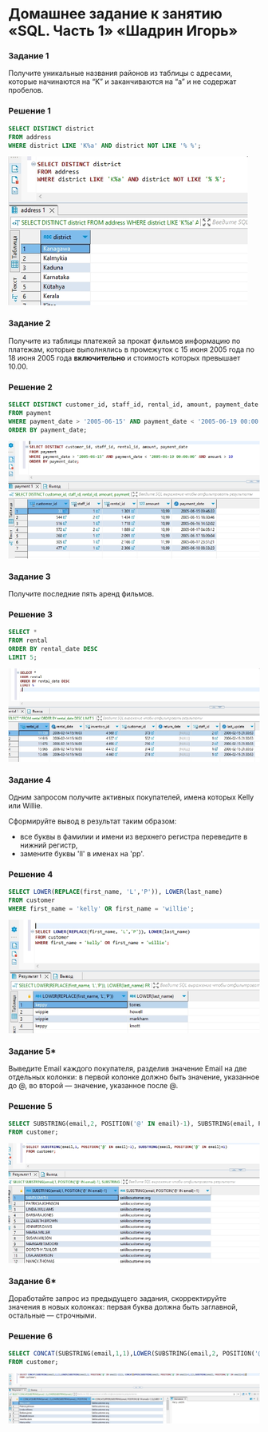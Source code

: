 
# Домашнее задание к занятию «SQL. Часть 1» «Шадрин Игорь» 

### Задание 1

Получите уникальные названия районов из таблицы с адресами, которые начинаются на “K” и заканчиваются на “a” и не содержат пробелов.

### Решение 1

```sql
SELECT DISTINCT district
FROM address
WHERE district LIKE 'K%a' AND district NOT LIKE '% %';
```
![Alt text](img/01.jpg)

### Задание 2

Получите из таблицы платежей за прокат фильмов информацию по платежам, которые выполнялись в промежуток с 15 июня 2005 года по 18 июня 2005 года **включительно** и стоимость которых превышает 10.00.

### Решение 2

```sql
SELECT DISTINCT customer_id, staff_id, rental_id, amount, payment_date
FROM payment
WHERE payment_date > '2005-06-15' AND payment_date < '2005-06-19 00:00:00' AND amount > 10
ORDER BY payment_date;
```

![Alt text](img/02.jpg)

### Задание 3

Получите последние пять аренд фильмов.

### Решение 3

```sql
SELECT *
FROM rental
ORDER BY rental_date DESC
LIMIT 5;
```
![Alt text](img/03.jpg)

### Задание 4

Одним запросом получите активных покупателей, имена которых Kelly или Willie. 

Сформируйте вывод в результат таким образом:
- все буквы в фамилии и имени из верхнего регистра переведите в нижний регистр,
- замените буквы 'll' в именах на 'pp'.

### Решение 4

```sql
SELECT LOWER(REPLACE(first_name, 'L','P')), LOWER(last_name)
FROM customer
WHERE first_name = 'kelly' OR first_name = 'willie';
```

![Alt text](img/04.jpg)

### Задание 5*

Выведите Email каждого покупателя, разделив значение Email на две отдельных колонки: в первой колонке должно быть значение, указанное до @, во второй — значение, указанное после @.

### Решение 5

```sql
SELECT SUBSTRING(email,2, POSITION('@' IN email)-1), SUBSTRING(email, POSITION('@' IN email)+1)
FROM customer;

```

![Alt text](img/05.jpg)

### Задание 6*

Доработайте запрос из предыдущего задания, скорректируйте значения в новых колонках: первая буква должна быть заглавной, остальные — строчными.

### Решение 6

```sql
SELECT CONCAT(SUBSTRING(email,1,1),LOWER(SUBSTRING(email,2, POSITION('@' IN email)-2))), CONCAT(UPPER(SUBSTRING(email, POSITION('@' IN email)+1,1)),SUBSTRING(email, POSITION('@' IN email)+2))
FROM customer;
```

![Alt text](img/06.jpg)